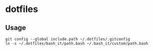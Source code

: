 dotfiles
========

## Usage

```shell
git config --global include.path ~/.dotfiles/.gitconfig
ln -s ~/.dotfiles/bash_it/path.bash ~/.bash_it/custom/path.bash
```
